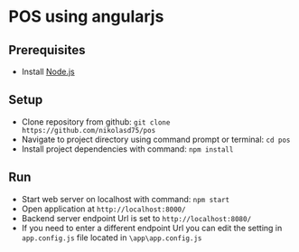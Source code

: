 # POS using angularjs

## Prerequisites

* Install [Node.js](https://nodejs.org/en/download/)

## Setup

* Clone repository from github: `git clone https://github.com/nikolasd75/pos`
* Navigate to project directory using command prompt or terminal: `cd pos`
* Install project dependencies with command: `npm install`

## Run

* Start web server on localhost with command: `npm start`
* Open application at `http://localhost:8000/`
* Backend server endpoint Url is set to `http://localhost:8080/`
* If you need to enter a different endpoint Url you can edit the setting in `app.config.js` file located in `\app\app.config.js`
